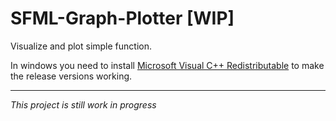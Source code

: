 # SFML-Graph-Plotter [WIP]


Visualize and plot simple function.

In windows you need to install [Microsoft Visual C++ Redistributable](https://learn.microsoft.com/en-us/cpp/windows/latest-supported-vc-redist?view=msvc-170#visual-studio-2015-2017-2019-and-2022) to make the release versions working.

------

_This project is still work in progress_
